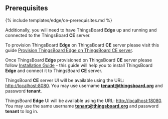 ## Prerequisites

{% include templates/edge/ce-prerequisites.md %}

Additionally, you will need to have ThingsBoard **Edge** up and running and connected to the ThingsBoard **CE** server.

To provision ThingsBoard **Edge** on ThingsBoard **CE** server please visit this guide [Provision ThingsBoard Edge on ThingsBoard CE server](/docs/edge/provision-edge-on-ce-server/).

Once ThingsBoard **Edge** provisioned on ThingsBoard **CE** server please follow [Installation Guide](/docs/edge/install/installation-options/) - this guide will help you to install ThingsBoard **Edge** and connect it to ThingsBoard **CE** server.

ThingsBoard **CE** server UI will be available using the URL: [http://localhost:8080](http://localhost:8080).
You may use username **tenant@thingsboard.org** and password **tenant**.

ThingsBoard **Edge** UI will be available using the URL: [http://localhost:18080](http://localhost:18080).
You may use the same username **tenant@thingsboard.org** and password **tenant** to log in.
